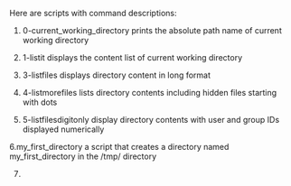 Here are scripts with command descriptions:

1. 0-current_working_directory
prints the absolute path name of current working directory

2. 1-listit
displays the content list of current working directory

3. 3-listfiles
displays directory content in long format

4. 4-listmorefiles
lists directory contents including hidden files starting with dots

5. 5-listfilesdigitonly
display directory contents with user and group IDs displayed numerically

6.my_first_directory
a script that creates a directory named my_first_directory in the /tmp/ directory

7. 
